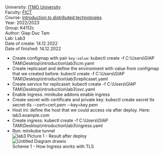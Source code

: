 University: [ITMO University](https://itmo.ru/ru/)<br>
Faculty: [FICT](https://fict.itmo.ru)<br>
Course: [Introduction to distributed technologies](https://github.com/itmo-ict-faculty/introduction-to-distributed-technologies)<br>
Year: 2022/2023<br>
Group: K4112c<br>
Author: Giap Duc Tam<br>
Lab: Lab3<br>
Date of create: 14.12.2022<br>
Date of finished: 14.12.2022<br>
- Create configmap with pair `key:value`: kubectl create -f C:\Users\GIAP TAM\Desktop\introduction\lab3\cm.yaml<br>
- Create replicaset and define the environment with value from configmap that we created before: kubectl create -f C:\Users\GIAP TAM\Desktop\introduction\lab3\replicaset.yaml<br>
- Create service for replicaset: kubectl create -f C:\Users\GIAP TAM\Desktop\introduction\lab3\svc.yaml<br>
- Enable ingress: minikube addons enable ingress<br>
- Create secret with certificate and private key: kubectl create secret tls secret-tls --cert=cert.pem --key=key.pem<br>
- Host ini: define the host that we could access via after deploy. Here: lab3.example.com<br>
- Create ingress: kubectl create -f C:\Users\GIAP TAM\Desktop\introduction\lab3\ingress.yaml<br>
- Run: minikube tunnel<br>
![lab3](https://user-images.githubusercontent.com/104643246/207832210-b6d9cccd-ab01-413b-a479-81bf9de66f6a.png)
Picture 1 - Result after deploy<br>
![Untitled Diagram drawio](https://user-images.githubusercontent.com/83900905/194373638-2115a061-d205-4efb-b634-c5d7d6460673.png)<br>
Scheme 1 - How Ingress works with TLS

